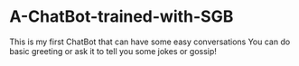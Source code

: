 # A-ChatBot-trained-with-SGB
This is my first ChatBot that can have some easy conversations
You can do basic greeting or ask it to tell you some jokes or gossip!
